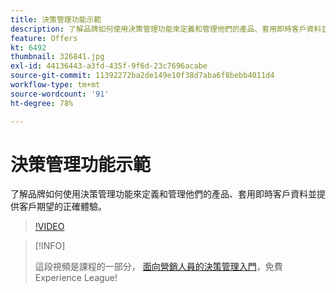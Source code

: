 ```yaml
---
title: 決策管理功能示範
description: 了解品牌如何使用決策管理功能來定義和管理他們的產品、套用即時客戶資料並提供客戶期望的正確體驗。
feature: Offers
kt: 6492
thumbnail: 326841.jpg
exl-id: 44136443-a3fd-435f-9f6d-23c7696acabe
source-git-commit: 11392272ba2de149e10f38d7aba6f8bebb4011d4
workflow-type: tm+mt
source-wordcount: '91'
ht-degree: 78%

---
```


# 決策管理功能示範

了解品牌如何使用決策管理功能來定義和管理他們的產品、套用即時客戶資料並提供客戶期望的正確體驗。

>[!VIDEO](https://video.tv.adobe.com/v/326841?quality=12&learn=on)

>[!INFO]
>
> 這段視頻是課程的一部分， [面向營銷人員的決策管理入門](https://experienceleague.adobe.com/?recommended=ExperiencePlatform-U-1-2020.1.offerdecisioning)，免費Experience League!
